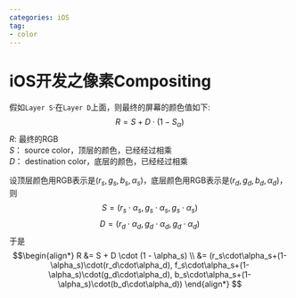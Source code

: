 ```yaml
---
categories: iOS
tag:  
- color  
---
```

# iOS开发之像素Compositing   
假如`Layer S`·在`Layer D`上面，则最终的屏幕的颜色值如下: 
$$R = S + D \cdot (1- S_\alpha)$$
$R$: 最终的RGB  
$S$： source color，顶层的颜色，已经经过相乘  
$D$： destination color，底层的颜色，已经经过相乘  

设顶层颜色用RGB表示是$(r_s,g_s,b_s,\alpha _s)$，底层颜色用RGB表示是$(r_d, g_d, b_d, \alpha_d)$，则$$S=(r_s \cdot \alpha_s, g_s \cdot \alpha_s, g_s \cdot \alpha_s)$$$$D=(r_d \cdot \alpha_d, g_d \cdot \alpha_d, g_d \cdot \alpha_d)$$
于是$$\begin{align*}
 R &= S + D \cdot (1 - \alpha_s)  \\
 &= (r_s\cdot\alpha_s+(1-\alpha_s)\cdot(r_d\cdot\alpha_d),  f_s\cdot\alpha_s+(1-\alpha_s)\cdot(g_d\cdot\alpha_d), b_s\cdot\alpha_s+(1-\alpha_s)\cdot(b_d\cdot\alpha_d))
 \end{align*}
$$





